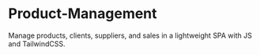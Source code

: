 # Product-Management
Manage products, clients, suppliers, and sales in a lightweight SPA with JS and TailwindCSS.
